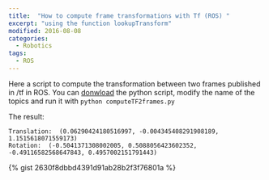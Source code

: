 ```yaml
---
title:  "How to compute frame transformations with Tf (ROS) "
excerpt: "using the function lookupTransform"
modified: 2016-08-08
categories: 
  - Robotics
tags:
  - ROS
---
```



Here a script to compute the transformation between two frames published in /tf in ROS.
You can [donwload](https://gist.github.com/jokla/2630f8dbbd4391d91ab28b2f3f76801a/raw/fbf02a7ec13c4d7f61e9aea86719f866f18f539b/computeTF2frames.py) the python script, modify the name of the topics and run it with
`python computeTF2frames.py`

The result:

```
Translation:  (0.06290424180516997, -0.004345408291908189, 1.1515618071559173)
Rotation:  (-0.5041371308002005, 0.5088056423602352, -0.49116582568647843, 0.4957002151791443)

```

{% gist 2630f8dbbd4391d91ab28b2f3f76801a %}

